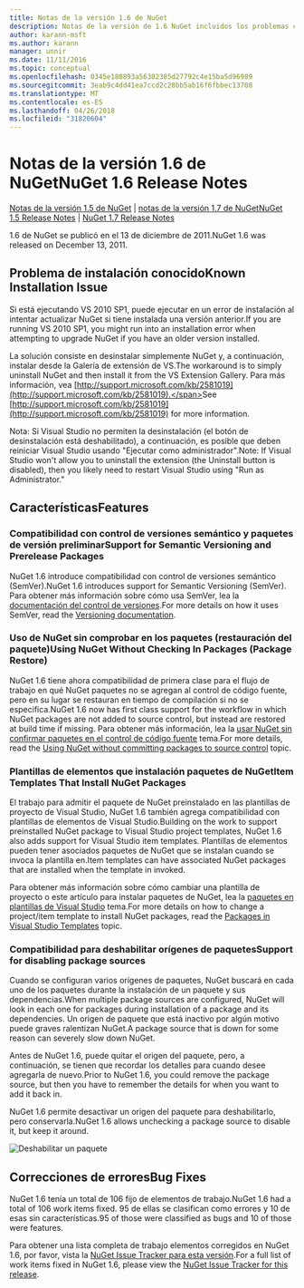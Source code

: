 ```yaml
---
title: Notas de la versión 1.6 de NuGet
description: Notas de la versión de 1.6 NuGet incluidos los problemas conocidos, correcciones de errores, las funciones agregadas y dcr.
author: karann-msft
ms.author: karann
manager: unnir
ms.date: 11/11/2016
ms.topic: conceptual
ms.openlocfilehash: 0345e180893a56302385d27792c4e15ba5d96989
ms.sourcegitcommit: 3eab9c4dd41ea7ccd2c28bb5ab16f6fbbec13708
ms.translationtype: MT
ms.contentlocale: es-ES
ms.lasthandoff: 04/26/2018
ms.locfileid: "31820604"
---
```

 # <a name="nuget-16-release-notes"></a><span data-ttu-id="7b47f-103">Notas de la versión 1.6 de NuGet</span><span class="sxs-lookup"><span data-stu-id="7b47f-103">NuGet 1.6 Release Notes</span></span>

<span data-ttu-id="7b47f-104">[Notas de la versión 1.5 de NuGet](../release-notes/nuget-1.5.md) | [notas de la versión 1.7 de NuGet](../release-notes/nuget-1.7.md)</span><span class="sxs-lookup"><span data-stu-id="7b47f-104">[NuGet 1.5 Release Notes](../release-notes/nuget-1.5.md) | [NuGet 1.7 Release Notes](../release-notes/nuget-1.7.md)</span></span>

<span data-ttu-id="7b47f-105">1.6 de NuGet se publicó en el 13 de diciembre de 2011.</span><span class="sxs-lookup"><span data-stu-id="7b47f-105">NuGet 1.6 was released on December 13, 2011.</span></span>

## <a name="known-installation-issue"></a><span data-ttu-id="7b47f-106">Problema de instalación conocido</span><span class="sxs-lookup"><span data-stu-id="7b47f-106">Known Installation Issue</span></span>
<span data-ttu-id="7b47f-107">Si está ejecutando VS 2010 SP1, puede ejecutar en un error de instalación al intentar actualizar NuGet si tiene instalada una versión anterior.</span><span class="sxs-lookup"><span data-stu-id="7b47f-107">If you are running VS 2010 SP1, you might run into an installation error when attempting to upgrade NuGet if you have an older version installed.</span></span>

<span data-ttu-id="7b47f-108">La solución consiste en desinstalar simplemente NuGet y, a continuación, instalar desde la Galería de extensión de VS.</span><span class="sxs-lookup"><span data-stu-id="7b47f-108">The workaround is to simply uninstall NuGet and then install it from the VS Extension Gallery.</span></span>  <span data-ttu-id="7b47f-109">Para más información, vea [http://support.microsoft.com/kb/2581019](http://support.microsoft.com/kb/2581019).</span><span class="sxs-lookup"><span data-stu-id="7b47f-109">See [http://support.microsoft.com/kb/2581019](http://support.microsoft.com/kb/2581019) for more information.</span></span>

<span data-ttu-id="7b47f-110">Nota: Si Visual Studio no permiten la desinstalación (el botón de desinstalación está deshabilitado), a continuación, es posible que deben reiniciar Visual Studio usando "Ejecutar como administrador".</span><span class="sxs-lookup"><span data-stu-id="7b47f-110">Note: If Visual Studio won't allow you to uninstall the extension (the Uninstall button is disabled), then you likely need to restart Visual Studio using "Run as Administrator."</span></span>

## <a name="features"></a><span data-ttu-id="7b47f-111">Características</span><span class="sxs-lookup"><span data-stu-id="7b47f-111">Features</span></span>

### <a name="support-for-semantic-versioning-and-prerelease-packages"></a><span data-ttu-id="7b47f-112">Compatibilidad con control de versiones semántico y paquetes de versión preliminar</span><span class="sxs-lookup"><span data-stu-id="7b47f-112">Support for Semantic Versioning and Prerelease Packages</span></span>
<span data-ttu-id="7b47f-113">NuGet 1.6 introduce compatibilidad con control de versiones semántico (SemVer).</span><span class="sxs-lookup"><span data-stu-id="7b47f-113">NuGet 1.6 introduces support for Semantic Versioning (SemVer).</span></span> <span data-ttu-id="7b47f-114">Para obtener más información sobre cómo usa SemVer, lea la [documentación del control de versiones](../create-packages/prerelease-packages.md).</span><span class="sxs-lookup"><span data-stu-id="7b47f-114">For more details on how it uses SemVer, read the [Versioning documentation](../create-packages/prerelease-packages.md).</span></span>

### <a name="using-nuget-without-checking-in-packages-package-restore"></a><span data-ttu-id="7b47f-115">Uso de NuGet sin comprobar en los paquetes (restauración del paquete)</span><span class="sxs-lookup"><span data-stu-id="7b47f-115">Using NuGet Without Checking In Packages (Package Restore)</span></span>
<span data-ttu-id="7b47f-116">NuGet 1.6 tiene ahora compatibilidad de primera clase para el flujo de trabajo en qué NuGet paquetes no se agregan al control de código fuente, pero en su lugar se restauran en tiempo de compilación si no se especifica.</span><span class="sxs-lookup"><span data-stu-id="7b47f-116">NuGet 1.6 now has first class support for the workflow in which NuGet packages are not added to source control, but instead are restored at build time if missing.</span></span> <span data-ttu-id="7b47f-117">Para obtener más información, lea la [usar NuGet sin confirmar paquetes en el control de código fuente](../consume-packages/packages-and-source-control.md) tema.</span><span class="sxs-lookup"><span data-stu-id="7b47f-117">For more details, read the [Using NuGet without committing packages to source control](../consume-packages/packages-and-source-control.md) topic.</span></span>

### <a name="item-templates-that-install-nuget-packages"></a><span data-ttu-id="7b47f-118">Plantillas de elementos que instalación paquetes de NuGet</span><span class="sxs-lookup"><span data-stu-id="7b47f-118">Item Templates That Install NuGet Packages</span></span>
<span data-ttu-id="7b47f-119">El trabajo para admitir el paquete de NuGet preinstalado en las plantillas de proyecto de Visual Studio, NuGet 1.6 también agrega compatibilidad con plantillas de elementos de Visual Studio.</span><span class="sxs-lookup"><span data-stu-id="7b47f-119">Building on the work to support preinstalled NuGet package to Visual Studio project templates, NuGet 1.6 also adds support for Visual Studio item templates.</span></span> <span data-ttu-id="7b47f-120">Plantillas de elementos pueden tener asociados paquetes de NuGet que se instalan cuando se invoca la plantilla en.</span><span class="sxs-lookup"><span data-stu-id="7b47f-120">Item templates can have associated NuGet packages that are installed when the template in invoked.</span></span>

<span data-ttu-id="7b47f-121">Para obtener más información sobre cómo cambiar una plantilla de proyecto o este artículo para instalar paquetes de NuGet, lea la [paquetes en plantillas de Visual Studio](../visual-studio-extensibility/visual-studio-templates.md) tema.</span><span class="sxs-lookup"><span data-stu-id="7b47f-121">For more details on how to change a project/item template to install NuGet packages, read the [Packages in Visual Studio Templates](../visual-studio-extensibility/visual-studio-templates.md) topic.</span></span>

### <a name="support-for-disabling-package-sources"></a><span data-ttu-id="7b47f-122">Compatibilidad para deshabilitar orígenes de paquetes</span><span class="sxs-lookup"><span data-stu-id="7b47f-122">Support for disabling package sources</span></span>
<span data-ttu-id="7b47f-123">Cuando se configuran varios orígenes de paquetes, NuGet buscará en cada uno de los paquetes durante la instalación de un paquete y sus dependencias.</span><span class="sxs-lookup"><span data-stu-id="7b47f-123">When multiple package sources are configured, NuGet will look in each one for packages during installation of a package and its dependencies.</span></span> <span data-ttu-id="7b47f-124">Un origen de paquete que está inactivo por algún motivo puede graves ralentizan NuGet.</span><span class="sxs-lookup"><span data-stu-id="7b47f-124">A package source that is down for some reason can severely slow down NuGet.</span></span>

<span data-ttu-id="7b47f-125">Antes de NuGet 1.6, puede quitar el origen del paquete, pero, a continuación, se tienen que recordar los detalles para cuando desee agregarla de nuevo.</span><span class="sxs-lookup"><span data-stu-id="7b47f-125">Prior to NuGet 1.6, you could remove the package source, but then you have to remember the details for when you want to add it back in.</span></span>

<span data-ttu-id="7b47f-126">NuGet 1.6 permite desactivar un origen del paquete para deshabilitarlo, pero conservarla.</span><span class="sxs-lookup"><span data-stu-id="7b47f-126">NuGet 1.6 allows unchecking a package source to disable it, but keep it around.</span></span>

![Deshabilitar un paquete](./media/package-source-with-disabled-source.png)

## <a name="bug-fixes"></a><span data-ttu-id="7b47f-128">Correcciones de errores</span><span class="sxs-lookup"><span data-stu-id="7b47f-128">Bug Fixes</span></span>
<span data-ttu-id="7b47f-129">NuGet 1.6 tenía un total de 106 fijo de elementos de trabajo.</span><span class="sxs-lookup"><span data-stu-id="7b47f-129">NuGet 1.6 had a total of 106 work items fixed.</span></span> <span data-ttu-id="7b47f-130">95 de ellas se clasifican como errores y 10 de esas sin características.</span><span class="sxs-lookup"><span data-stu-id="7b47f-130">95 of those were classified as bugs and 10 of those were features.</span></span>

<span data-ttu-id="7b47f-131">Para obtener una lista completa de trabajo elementos corregidos en NuGet 1.6, por favor, vista la [NuGet Issue Tracker para esta versión](http://nuget.codeplex.com/workitem/list/advanced?keyword=&status=Closed&type=All&priority=All&release=NuGet%201.6&assignedTo=All&component=All&sortField=Votes&sortDirection=Descending&page=0).</span><span class="sxs-lookup"><span data-stu-id="7b47f-131">For a full list of work items fixed in NuGet 1.6, please view the [NuGet Issue Tracker for this release](http://nuget.codeplex.com/workitem/list/advanced?keyword=&status=Closed&type=All&priority=All&release=NuGet%201.6&assignedTo=All&component=All&sortField=Votes&sortDirection=Descending&page=0).</span></span>

